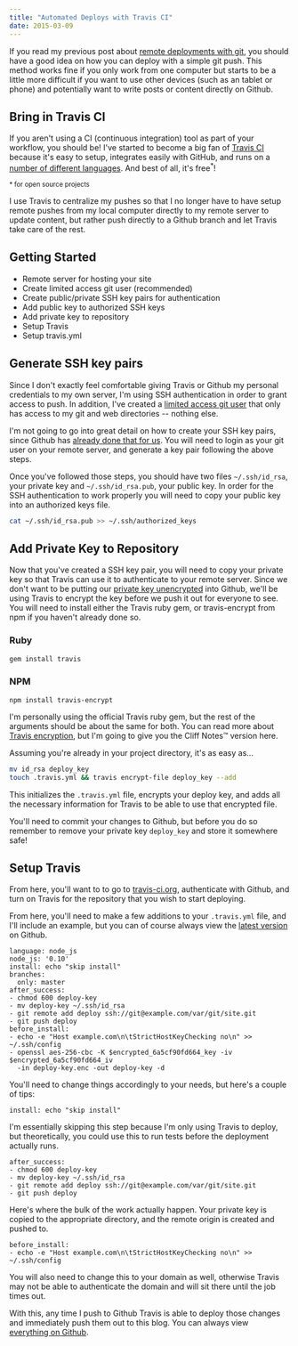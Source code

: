 ```yaml
---
title: "Automated Deploys with Travis CI"
date: 2015-03-09
---
```


If you read my previous post about [remote deployments with git](/remote-deployments-with-git), you should have a good idea on how you can deploy with a simple git push. This method works fine if you only work from one computer but starts to be a little more difficult if you want to use other devices (such as an tablet or phone) and potentially want to write posts or content directly on Github.

## Bring in Travis CI

If you aren't using a CI (continuous integration) tool as part of your workflow, you should be! I've started to become a big fan of [Travis CI](https://travis-ci.org) because it's easy to setup, integrates easily with GitHub, and runs on a [number of different languages](http://docs.travis-ci.com/user/getting-started/#Travis-CI-Overview). And best of all, it's free<sup>*</sup>!

<small>* for open source projects</small>

I use Travis to centralize my pushes so that I no longer have to have setup remote pushes from my local computer directly to my remote server to update content, but rather push directly to a Github branch and let Travis take care of the rest.

## Getting Started

* Remote server for hosting your site
* Create limited access git user (recommended)
* Create public/private SSH key pairs for authentication
* Add public key to authorized SSH keys
* Add private key to repository
* Setup Travis
* Setup travis.yml

## Generate SSH key pairs

Since I don't exactly feel comfortable giving Travis or Github my personal credentials to my own server, I'm using SSH authentication in order to grant access to push. In addition, I've created a [limited access git user](http://git-scm.com/book/en/v2/Git-on-the-Server-Setting-Up-the-Server) that only has access to my git and web directories -- nothing else.

I'm not going to go into great detail on how to create your SSH key pairs, since Github has [already done that for us](https://help.github.com/articles/generating-ssh-keys/). You will need to login as your git user on your remote server, and generate a key pair following the above steps.

Once you've followed those steps, you should have two files `~/.ssh/id_rsa`, your private key and `~/.ssh/id_rsa.pub`, your public key. In order for the SSH authentication to work properly you will need to copy your public key into an authorized keys file.

```bash
cat ~/.ssh/id_rsa.pub >> ~/.ssh/authorized_keys
```

## Add Private Key to Repository

Now that you've created a SSH key pair, you will need to copy your private key so that Travis can use it to authenticate to your remote server. Since we don't want to be putting our [private key unencrypted](http://www.devfactor.net/2014/12/30/2375-amazon-mistake/) into Github, we'll be using Travis to encrypt the key before we push it out for everyone to see. You will need to install either the Travis ruby gem, or travis-encrypt from npm if you haven't already done so.

### Ruby
```ruby
gem install travis
```

### NPM
```
npm install travis-encrypt
```

I'm personally using the official Travis ruby gem, but the rest of the arguments should be about the same for both. You can read more about [Travis encryption](http://docs.travis-ci.com/user/encryption-keys/), but I'm going to give you the Cliff Notes™ version here.

Assuming you're already in your project directory, it's as easy as...

```bash
mv id_rsa deploy_key
touch .travis.yml && travis encrypt-file deploy_key --add
```

This initializes the `.travis.yml` file, encrypts your deploy key, and adds all the necessary information for Travis to be able to use that encrypted file.

You'll need to commit your changes to Github, but before you do so remember to remove your private key `deploy_key` and store it somewhere safe!

## Setup Travis

From here, you'll want to to go to [travis-ci.org](https://travis-ci.org/), authenticate with Github, and turn on Travis for the repository that you wish to start deploying.

From here, you'll need to make a few additions to your `.travis.yml` file, and I'll include an example, but you can of course always view the [latest version](https://github.com/scurker/scurker.com/blob/master/.travis.yml) on Github.

```haml
language: node_js
node_js: '0.10'
install: echo "skip install"
branches:
  only: master
after_success:
- chmod 600 deploy-key
- mv deploy-key ~/.ssh/id_rsa
- git remote add deploy ssh://git@example.com/var/git/site.git
- git push deploy
before_install:
- echo -e "Host example.com\n\tStrictHostKeyChecking no\n" >> ~/.ssh/config
- openssl aes-256-cbc -K $encrypted_6a5cf90fd664_key -iv $encrypted_6a5cf90fd664_iv
  -in deploy-key.enc -out deploy-key -d
```

You'll need to change things accordingly to your needs, but here's a couple of tips:

```haml
install: echo "skip install"
```

I'm essentially skipping this step because I'm only using Travis to deploy, but theoretically, you could use this to run tests before the deployment actually runs.

```haml
after_success:
- chmod 600 deploy-key
- mv deploy-key ~/.ssh/id_rsa
- git remote add deploy ssh://git@example.com/var/git/site.git
- git push deploy
```

Here's where the bulk of the work actually happen. Your private key is copied to the appropriate directory, and the remote origin is created and pushed to.

```
before_install:
- echo -e "Host example.com\n\tStrictHostKeyChecking no\n" >> ~/.ssh/config
```

You will also need to change this to your domain as well, otherwise Travis may not be able to authenticate the domain and will sit there until the job times out.

With this, any time I push to Github Travis is able to deploy those changes and immediately push them out to this blog. You can always view [everything on Github](https://github.com/scurker/scurker.com).

